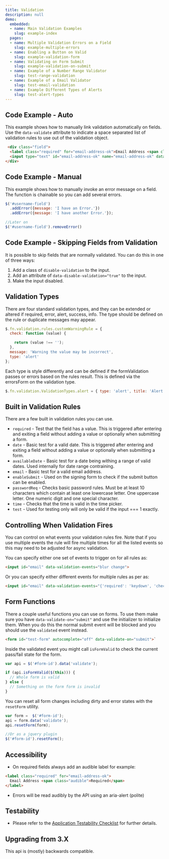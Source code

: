 ```yaml
---
title: Validation
description: null
demo:
  embedded:
  - name: Main Validation Examples
    slug: example-index
  pages:
  - name: Multiple Validation Errors on a Field
    slug: example-multiple-errors
  - name: Enabling a Button on Valid
    slug: example-validation-form
  - name: Validating on Form Submit
    slug: example-validation-on-submit
  - name: Example of a Number Range Validator
    slug: test-range-validation
  - name: Example of a Email Validator
    slug: test-email-validation
  - name: Example Different Types of Alerts
    slug: test-alert-types
---
```


## Code Example - Auto

This example shows how to manually link validation automatically on fields. Use the `data-validate` attribute to indicate a space separated list of validation rules to use out of the validation object.

```html
 <div class="field">
  <label class="required" for="email-address-ok">Email Address <span class="audible">Required</span></label>
  <input type="text" id="email-address-ok" name="email-address-ok" data-validate="required customRule" >
</div>
```

## Code Example - Manual

This example shows how to manually invoke an error message on a field. The function is chainable so you can add several errors.

```javascript
$('#username-field')
  .addError({message: 'I have an Error.'})
  .addError({message: 'I have another Error.'});

//Later on
$('#username-field').removeError()
```

## Code Example - Skipping Fields from Validation

It is possible to skip fields that are normally validated. You can do this in one of three ways:

1. Add a class of `disable-validation`  to the input.
1. Add an attribute of `data-disable-validation="true"` to the input.
1. Make the input disabled.

## Validation Types

There are four standard validation types, and they can be extended or altered if required, error, alert, success, info. The type should be defined on the rule or duplicate messages may appear.

```javascript
$.fn.validation.rules.customWarningRule = {
  check: function (value) {

    return (value !== '');
  },
  message: 'Warning the value may be incorrect',
  type: 'alert'
};
```

Each type is style differently and can be defined if the formValidation passes or errors based on the rules result. This is defined via the errorsForm on the validation type.

```javascript
$.fn.validation.ValidationTypes.alert = { type: 'alert', title: 'Alert', errorsForm: false };
```

## Built in Validation Rules

There are a few built in validation rules you can use.

- `required` - Test that the field has a value. This is triggered after entering and exiting a field without adding a value or optionally when submitting a form.
- `date` - Basic test for a valid date. This is triggered after entering and exiting a field without adding a value or optionally when submitting a form.
- `availableDate` - Basic test for a date being withing a range of valid dates. Used internally for date range contraining.
- `email` - Basic test for a valid email address.
- `enableSubmit` - Used on the signing form to check if the submit button can be enabled.
- `passwordReq` - Checks basic password rules. Must be at least 10 characters which contain at least one lowercase letter. One uppercase letter. One numeric digit and one special character.
- `time` - Checks that the time is valid in the time picker.
- `test` - Used for testing only will only be valid if the input === 1 exactly.

## Controlling When Validation Fires

You can control on what events your validation rules fire. Note that if you use multiple events the rule will fire multiple times for all the listed events so this may need to be adjusted for async validation.

You can specify either one set of events to trigger on for all rules as:

```html
<input id="email" data-validation-events="blur change">
```

Or you can specify either different events for multiple rules as per as:

```html
<input id="email" data-validation-events="{'required': 'keydown', 'checkGivenNamesCount': 'keydown change blur'}">
```

## Form Functions

There a couple useful functions you can use on forms. To use them make sure you have `data-validate-on="submit"` and use the initializer to initialize them. When you do this the normal submit event will be blocked and you should use the `validated` event instead.

```html
<form id="test-form" autocomplete="off" data-validate-on="submit">`
```

Inside the validated event you might call `isFormValid` to check the current pass/fail state for the form.

```javascript
var api = $('#form-id').data('validate');

if (api.isFormValid($(this))) {
  // Whole form is valid
} else {
  // Something on the form form is invalid
}
```

You can reset all form changes including dirty and error states with the `resetForm` utility.

```javascript
var form =  $('#form-id');
api = form.data('validate');
api.resetForm(form);

//Or as a jquery plugin
$('#form-id').resetForm();
```

## Accessibility

- On required fields always add an audible label for example:

```html
<label class="required" for="email-address-ok">
  Email Address <span class="audible">Required</span>
</label>
```

- Errors will be read audibly by the API using an aria-alert (polite)

## Testability

- Please refer to the [Application Testability Checklist](https://design.infor.com/resources/application-testability-checklist) for further details.

## Upgrading from 3.X

This api is (mostly) backwards compatible.
